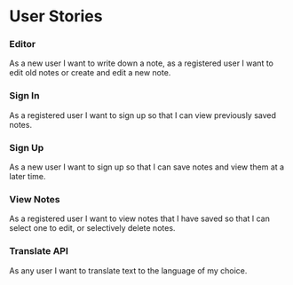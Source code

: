 # User Stories

### Editor
As a new user I want to write down a note, as a registered user I want to 
edit old notes or create and edit a new note.

### Sign In
As a registered user I want to sign up so that I can view previously saved notes.

### Sign Up
As a new user I want to sign up so that I can save notes and view them at a later time.

### View Notes
As a registered user I want to view notes that I have saved so that I can select one 
to edit, or selectively delete notes. 
  
### Translate API
As any user I want to translate text to the language of my choice. 